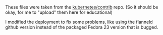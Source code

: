 These files were taken from the [kubernetes/contrib](https://github.com/kubernetes/contrib) repo.
(So it should be okay, for me to "upload" them here for educational)

I modified the deployment to fix some problems, like using the flanneld github version instead of the packaged Fedora 23 version that is bugged.
